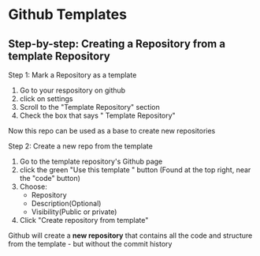 # Github Templates 

## Step-by-step: Creating a Repository from a template Repository
Step 1: Mark a Repository as a template
1. Go to your respository on github 
2. click on settings
3. Scroll to the "Template Repository" section
4. Check the box that says " Template Repository"

Now this repo can be used as a base to create new repositories

Step 2: Create a new repo from the template
1. Go to the template repository's Github page
2. click the green "Use this template " button (Found at the top right, near the "code" button)
3. Choose:
    - Repository
    - Description(Optional)
    - Visibility(Public or private)
4. Click "Create repository from template"

Github will create a **new repository** that contains all the code and structure from the template - but without the commit history